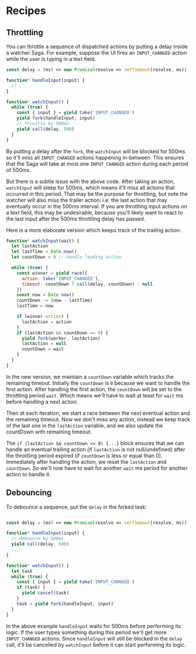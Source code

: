 # Recipes

## Throttling

You can throttle a sequence of dispatched actions by putting a delay inside a watcher Saga. For example, suppose the UI fires an `INPUT_CHANGED` action while the user is typing in a text field.

```javascript
const delay = (ms) => new Promise(resolve => setTimeout(resolve, ms))

function* handleInput(input) {
  // ...
}

function* watchInput() {
  while (true) {
    const { input } = yield take('INPUT_CHANGED')
    yield fork(handleInput, input)
    // throttle by 500ms
    yield call(delay, 500)
  }
}
```

By putting a delay after the `fork`, the `watchInput` will be blocked for 500ms so it'll miss all `INPUT_CHANGED` actions happening in-between. This ensures that the Saga will take at most one `INPUT_CHANGED` action during each period of 500ms.

But there is a subtle issue with the above code. After taking an action, `watchInput` will sleep for 500ms, which means it'll miss all actions that occurred in this period. That may be the purpose for throttling, but note the watcher will also miss the trailer action: i.e. the last action that may eventually occur in the 500ms interval. If you are throttling input actions on a text field, this may be undesirable, because you'll likely want to react to the last input after the 500ms throttling delay has passed.

Here is a more elaborate version which keeps track of the trailing action:

```javascript
function* watchInput(wait) {
  let lastAction
  let lastTime = Date.now()
  let countDown = 0 // handle leading action

  while (true) {
    const winner = yield race({
      action: take('INPUT_CHANGED'),
      timeout: countDown ? call(delay, countDown) : null
    })
    const now = Date.now()
    countDown -= (now - lastTime)
    lastTime = now

    if (winner.action) {
      lastAction = action
    }
    if (lastAction && countDown <= 0) {
      yield fork(worker, lastAction)
      lastAction = null
      countDown = wait
    }
  }
}
```

In the new version, we maintain a `countDown` variable which tracks the remaining timeout. Initially the `countDown` is `0` because we want to handle the first action. After handling the first action, the `countDown` will be set to the throttling period `wait`. Which means we'll have to wait at least for `wait` ms before handling a next action.

Then at each iteration, we start a race between the next eventual action and the remaining timeout. Now we don't miss any action, instead we keep track of the last one in the `lastAction` variable, and we also update the countDown with remaining timeout.

The `if (lastAction && countDown <= 0) {...}` block ensures that we can handle an eventual trailing action (if `lastAction` is not null/undefined) after the throttling period expired (if `countDown` is less or equal than 0). Immediately after handling the action, we reset the `lastAction` and `countDown`. So we'll now have to wait for another `wait` ms period for another action to handle it.

## Debouncing

To debounce a sequence, put the `delay` in the forked task:

```javascript

const delay = (ms) => new Promise(resolve => setTimeout(resolve, ms))

function* handleInput(input) {
  // debounce by 500ms
  yield call(delay, 500)
  ...
}

function* watchInput() {
  let task
  while (true) {
    const { input } = yield take('INPUT_CHANGED')
    if (task) {
      yield cancel(task)
    }
    task = yield fork(handleInput, input)
  }
}
```

In the above example `handleInput` waits for 500ms before performing its logic. If the user types something during this period we'll get more `INPUT_CHANGED` actions. Since `handleInput` will still be blocked in the `delay` call, it'll be cancelled by `watchInput` before it can start performing its logic.
